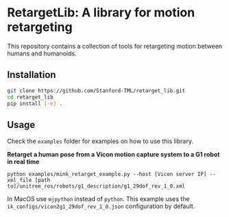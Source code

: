 # RetargetLib: A library for motion retargeting

This repository contains a collection of tools for retargeting motion between humans and humanoids.

## Installation

```bash
git clone https://github.com/Stanford-TML/retarget_lib.git
cd retarget_lib
pip install [-e] .
```

## Usage

Check the `examples` folder for examples on how to use this library.

**Retarget a human pose from a Vicon motion capture system to a G1 robot in real time**

```
python examples/mink_retarget_example.py --host [Vicon server IP] --xml_file [path to]/unitree_ros/robots/g1_description/g1_29dof_rev_1_0.xml
```

In MacOS use `mjpython` instead of `python`. This example uses the `ik_configs/vicon2g1_29dof_rev_1_0.json` configuration by default.
